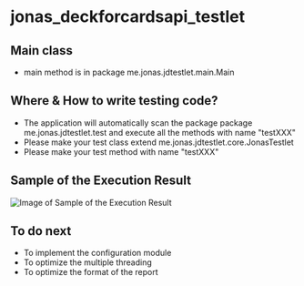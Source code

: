# jonas_deckforcardsapi_testlet
## Main class
* main method is in package me.jonas.jdtestlet.main.Main

## Where & How to write testing code?
* The application will automatically scan the package package me.jonas.jdtestlet.test and execute all the methods with name "testXXX"
* Please make your test class extend me.jonas.jdtestlet.core.JonasTestlet
* Please make your test method with name "testXXX"

## Sample of the Execution Result
![Image of Sample of the Execution Result](http://www.baijuyi.me/upload/2020/4/WechatIMG12-d5d8526bf6d24a0596cf47ef5ab26876.png)

## To do next
* To implement the configuration module
* To optimize the multiple threading 
* To optimize the format of the report
